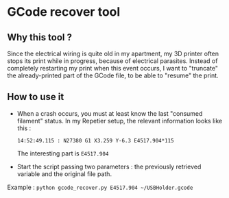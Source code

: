 # GCode recover tool

## Why this tool ?
Since the electrical wiring is quite old in my apartment, my 3D printer often stops its print while in progress, because of electrical parasites. Instead of completely restarting my print when this event occurs, I want to "truncate" the already-printed part of the GCode file, to be able to "resume" the print.

## How to use it
* When a crash occurs, you must at least know the last "consumed filament" status. In my Repetier setup, the relevant information looks like this :

  `14:52:49.115 : N27380 G1 X3.259 Y-6.3 E4517.904*115`

  The interesting part is `E4517.904`

* Start the script passing two parameters : the previously retrieved variable and the original file path.

Example : `python gcode_recover.py E4517.904 ~/USBHolder.gcode`
